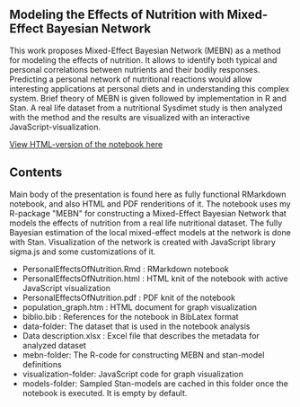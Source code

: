 Modeling the Effects of Nutrition with Mixed-Effect Bayesian Network
--------------------------------------------------------------------

This work proposes Mixed-Effect Bayesian Network (MEBN) as a method for modeling the effects of nutrition. It allows to identify both typical and personal correlations between nutrients and their bodily responses. Predicting a personal network of nutritional reactions would allow interesting applications at personal diets and in understanding this complex system. Brief theory of MEBN is given followed by implementation in R and Stan. A real life dataset from a nutritional Sysdimet study is then analyzed with the method and the results are visualized with an interactive JavaScript-visualization.

[View HTML-version of the notebook here](http://htmlpreview.github.io/?https://github.com/turkiaj/StanCon2018/blob/master/PersonalEffectsOfNutrition.html)

Contents
--------

Main body of the presentation is found here as fully functional RMarkdown notebook, and also HTML and PDF renderitions of it. The notebook uses my R-package "MEBN" for constructing a Mixed-Effect Bayesian Network that models the effects of nutrition from a real life nutritional dataset. The fully Bayesian estimation of the local mixed-effect models at the network is done with Stan. Visualization of the network is created with JavaScript library sigma.js and some customizations of it.

-   PersonalEffectsOfNutrition.Rmd : RMarkdown notebook
-   PersonalEffectsOfNutrition.html : HTML knit of the notebook with active JavaScript visualization
-   PersonalEffectsOfNutrition.pdf : PDF knit of the notebook
-   population\_graph.htm : HTML document for graph visualization
-   biblio.bib : References for the notebook in BibLatex format
-   data-folder: The dataset that is used in the notebook analysis
-   Data description.xlsx : Excel file that describes the metadata for analyzed dataset
-   mebn-folder: The R-code for constructing MEBN and stan-model definitions
-   visualization-folder: JavaScript code for graph visualization
-   models-folder: Sampled Stan-models are cached in this folder once the notebook is executed. It is empty by default.
